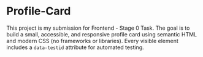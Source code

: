 # Profile-Card
This project is my submission for Frontend - Stage 0 Task.   The goal is to build a small, accessible, and responsive profile card using semantic HTML and modern CSS (no frameworks or libraries).   Every visible element includes a `data-testid` attribute for automated testing.
